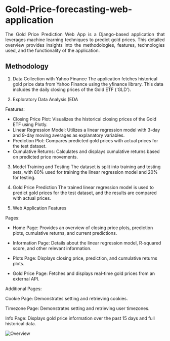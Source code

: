 # Gold-Price-forecasting-web-application

 <div align="justify"> The Gold Price Prediction Web App is a Django-based application that leverages machine learning techniques to predict gold prices. This detailed overview provides insights into the methodologies, features, technologies used, and the functionality of the application. </div>

 ## Methodology

1. Data Collection with Yahoo Finance
   The application fetches historical gold price data from Yahoo Finance using the yfinance library. This data includes the daily closing prices of the Gold ETF ('GLD').

2. Exploratory Data Analysis (EDA

Features:
+ Closing Price Plot: Visualizes the historical closing prices of the Gold ETF using Plotly.
+ Linear Regression Model: Utilizes a linear regression model with 3-day and 9-day moving averages as explanatory variables.
+ Prediction Plot: Compares predicted gold prices with actual prices for the test dataset.
+ Cumulative Returns: Calculates and displays cumulative returns based on predicted price movements.

3. Model Training and Testing
   The dataset is split into training and testing sets, with 80% used for training the linear regression model and 20% for testing.

4. Gold Price Prediction
   The trained linear regression model is used to predict gold prices for the test dataset, and the results are compared with actual prices.

5. Web Application Features
   
Pages:
+ Home Page: Provides an overview of closing price plots, prediction plots, cumulative returns, and current predictions.

+ Information Page: Details about the linear regression model, R-squared score, and other relevant information.

+ Plots Page: Displays closing price, prediction, and cumulative returns plots.

+ Gold Price Page: Fetches and displays real-time gold prices from an external API.

Additional Pages:

Cookie Page: Demonstrates setting and retrieving cookies.

Timezone Page: Demonstrates setting and retrieving user timezones.

Info Page: Displays gold price information over the past 15 days and full historical data.


![Overview](https://github.com/shivatejapecheti/Gold-Price-forecasting-web-application/assets/126412107/62567332-eaba-4c7d-afc1-1f31bcc10773)
